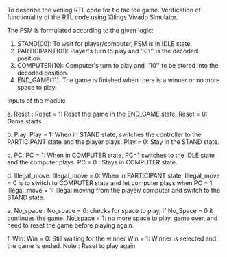 To describe the verilog RTL code for tic tac toe game.
Verification of functionality of the RTL code using Xilings Vivado Simulator.

The FSM is formulated according to the given logic: 


1. STAND(00): To wait for player/computer, FSM is in IDLE state.
2. PARTICIPANT(01): Player's turn to play and ''01'' is the decoded position.
3. COMPUTER(10): Computer's turn to play and ''10'' to be stored into the decoded position.
4. END_GAME(11): The game is finished when there is a winner or no more space to play.
 
Inputs of the module

a. Reset : Reset = 1: Reset the game in the END_GAME state.
           Reset = 0: Game starts

b. Play: Play = 1: When in STAND state, switches the controller to the PARTICIPANT state and the player plays.
         Play = 0: Stay in the STAND state.

c. PC: PC = 1: When in COMPUTER state, PC=1 switches to the IDLE state and the computer plays. 
       PC = 0 : Stays in COMPUTER state.

d. Illegal_move: Illegal_move = 0: When in PARTICIPANT state, Illegal_move = 0 is to switch to COMPUTER state and let computer plays when PC = 1.
                 Illegal_move = 1: Illegal moving from the player/ computer and switch to the STAND state.
                 
e. No_space : No_space = 0: checks for space to play, if No_Space = 0 it continues the game.
              No_space = 1: no more space to play, game over, and need to reset the game before playing again.
             
f. Win: Win = 0: Still waiting for the winner
        Win = 1: Winner is selected and the game is ended.
        Note : Reset to play again

